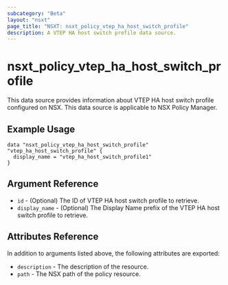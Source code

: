 ```yaml
---
subcategory: "Beta"
layout: "nsxt"
page_title: "NSXT: nsxt_policy_vtep_ha_host_switch_profile"
description: A VTEP HA host switch profile data source.
---
```


# nsxt_policy_vtep_ha_host_switch_profile

This data source provides information about VTEP HA host switch profile configured on NSX.
This data source is applicable to NSX Policy Manager.

## Example Usage

```hcl
data "nsxt_policy_vtep_ha_host_switch_profile" "vtep_ha_host_switch_profile" {
  display_name = "vtep_ha_host_switch_profile1"
}
```

## Argument Reference

* `id` - (Optional) The ID of VTEP HA host switch profile to retrieve.
* `display_name` - (Optional) The Display Name prefix of the VTEP HA host switch profile to retrieve.

## Attributes Reference

In addition to arguments listed above, the following attributes are exported:

* `description` - The description of the resource.
* `path` - The NSX path of the policy resource.
